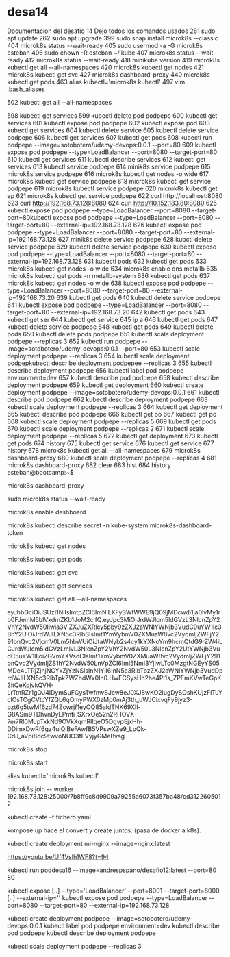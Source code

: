 # desa14
Documentacion del desafio 14
Dejo todos los comandos usados
261 sudo apt update 262 sudo apt upgrade 399 sudo snap install microk8s --classic 404 microk8s status --wait-ready 405 sudo usermod -a -G microk8s esteban 406 sudo chown -R esteban ~/.kube 407 microk8s status --wait-ready 412 microk8s status --wait-ready 418 minikube version 419 microk8s kubectl get all --all-namespaces 420 microk8s kubectl get nodes 421 microk8s kubectl get svc 427 microk8s dashboard-proxy 440 microk8s kubectl get pods 463 alias kubectl='microk8s kubectl' 497 vim .bash_aliases

502 kubectl get all --all-namespaces

598 kubectl get services 599 kubectl delete pod podpepe 600 kubectl get services 601 kubectl expose pod podpepe 602 kubectl expose pod 603 kubectl get services 604 kubectl delete service 605 kubectl delete service podpepe 606 kubectl get services 607 kubectl get pods 608 kubectl run podpepe --image=sotobotero/udemy-devops:0.0.1 --port=80 609 kubectl expose pod podpepe --type=LoadBalancer --port=8080 --target-port=80 610 kubectl get services 611 kubectl describe services 612 kubectl get services 613 kubectl service podpepe 614 minik8s service podpepe 615 microk8s service podpepe 616 microk8s kubectl get nodes -o wide 617 microk8s kubectl get service podpepe 618 microk8s kubectl get service podpepe 619 microk8s kubectl service podpepe 620 microk8s kubectl get ep 621 microk8s kubectl get service podpepe 622 curl http://localhost:8080 623 curl http://192.168.73.128:8080 624 curl http://10.152.183.80:8080 625 kubectl expose pod podpepe --type=LoadBalancer --port=8080 --target-port=80kubectl expose pod podpepe --type=LoadBalancer --port=8080 --target-port=80 --external-ip=192.168.73.128 626 kubectl expose pod podpepe --type=LoadBalancer --port=8080 --target-port=80 --external-ip=192.168.73.128 627 minik8s delete service podpepe 628 kubctl delete service podpepe 629 kubectl delete service podpepe 630 kubectl expose pod podpepe --type=LoadBalancer --port=8080 --target-port=80 --external-ip=192.168.73.128 631 kubectl pods 632 kubectl get pods 633 microk8s kubectl get nodes -o wide 634 microk8s enable dns metallb 635 microk8s kubectl get pods -n metallb-system 636 kubectl get pods 637 microk8s kubectl get nodes -o wide 638 kubectl expose pod podpepe --type=LoadBalancer --port=8080 --target-port=80 --external-ip=192.168.73.20 639 kubectl get pods 640 kubectl delete service podpepe 641 kubectl expose pod podpepe --type=LoadBalancer --port=8080 --target-port=80 --external-ip=192.168.73.20 642 kubectl get pods 643 kubectl get ser 644 kubectl get service 645 ip a 646 kubectl get pods 647 kubectl delete service podpepe 648 kubectl get pods 649 kubectl delete pods 650 kubectl delete pods podpepe 651 kubectl scale deployment podpepe --replicas 3 652 kubectl run podpepe --image=sotobotero/udemy-devops:0.0.1 --port=80 653 kubectl scale deployment podpepe --replicas 3 654 kubectl scale deployment podpepkubectl describe deployment podpepee --replicas 3 655 kubectl describe deployment podpepe 656 kubectl label pod podpepe environment=dev 657 kubectl describe pod podpepe 658 kubectl describe deployment podpepe 659 kubectl get deployment 660 kubectl create deployment podpepe --image=sotobotero/udemy-devops:0.0.1 661 kubectl describe pod podpepe 662 kubectl describe deployment podpepe 663 kubectl scale deployment podpepe --replicas 3 664 kubectl get deployment 665 kubectl describe pod podpepe 666 kubectl get po 667 kubectl get po 668 kubectl scale deployment podpepe --replicas 5 669 kubectl get pods 670 kubectl scale deployment podpepe --replicas 2 671 kubectl scale deployment podpepe --replicas 5 672 kubectl get deployment 673 kubectl get pods 674 history 675 kubectl get service 676 kubectl get service 677 history 678 microk8s kubectl get all --all-namespaces 679 microk8s dashboard-proxy 680 kubectl scale deployment podpepe --replicas 4 681 microk8s dashboard-proxy 682 clear 683 hist 684 history esteban@bootcamp:~$

microk8s dashboard-proxy

sudo microk8s status --wait-ready

microk8s enable dashboard

microk8s kubectl describe secret -n kube-system microk8s-dashboard-token

microk8s kubectl get nodes

microk8s kubectl get pods

microk8s kubectl get svc

microk8s kubectl get services

microk8s kubectl get all --all-namespaces

eyJhbGciOiJSUzI1NiIsImtpZCI6ImNiLXFySWtWWE9jQ09jMDcwdi1ja0lvMy1rb0FJemM5blVkdmZKb1JoM2cifQ.eyJpc3MiOiJrdWJlcm5ldGVzL3NlcnZpY2VhY2NvdW50Iiwia3ViZXJuZXRlcy5pby9zZXJ2aWNlYWNjb3VudC9uYW1lc3BhY2UiOiJrdWJlLXN5c3RlbSIsImt1YmVybmV0ZXMuaW8vc2VydmljZWFjY291bnQvc2VjcmV0Lm5hbWUiOiJtaWNyb2s4cy1kYXNoYm9hcmQtdG9rZW4iLCJrdWJlcm5ldGVzLmlvL3NlcnZpY2VhY2NvdW50L3NlcnZpY2UtYWNjb3VudC5uYW1lIjoiZGVmYXVsdCIsImt1YmVybmV0ZXMuaW8vc2VydmljZWFjY291bnQvc2VydmljZS1hY2NvdW50LnVpZCI6ImI5NmI3YjIwLTc0MzgtNGEyYS05MDc4LTRjZjhjNGYxZjYzNSIsInN1YiI6InN5c3RlbTpzZXJ2aWNlYWNjb3VudDprdWJlLXN5c3RlbTpkZWZhdWx0In0.HwECSysHh2he4Pl1s_ZPEmKVwTeGpK3itQeKqjvkQVH-LrTtnRZr1gOJ4IDymSuFGysTwfnwSJcw8eJ0XJ8wKO2iugDySOshKUjzFlTuYclOsTCgCVtcYfZQL6qOmyPWX0zMp0mAj3th_uWJCixvqFy9jyz3-ozt6g5twMf6zd74Zcwrjf1eyOQ85aldTNK69XIl-G8ASm9TDhvnDyEPmti_SXrxOe52n2RHOVX-7m7Rl0MJpTxkNd9OVkXqmRIlqeO5DgvpEjxHh-DDimxDwRf6gz4ulQlBeFAwfB5VPswXZe9_LpQk-CdJ_aVpi8dc9twvoNUO3fFVyjyGMeBvsg

microk8s stop

microk8s start

alias kubectl='microk8s kubectl'

microk8s join -- worker 192.168.73.128:25000/7b8ff9c8d9909a79255a6073f357ba48/cd3122605012

kubectl create -f fichero.yaml

kompose up hace el convert y create juntos. (pasa de docker a k8s).

kubectl create deployment mi-nginx --image=nginx:latest

https://youtu.be/Uf4VsIh1WF8?t=94

kubectl run poddesa16 --image=andrespspano/desafio12:latest --port=80 80

kubectl expose [..] --type='LoadBalancer' --port=8001 --target-port=8000 [..] --external-ip='' kubectl expose pod podpepe --type=LoadBalancer --port=8080 --target-port=80 --external-ip=192.168.73.128

kubectl create deployment podpepe --image=sotobotero/udemy-devops:0.0.1 kubectl label pod podpepe environment=dev kubectl describe pod podpepe kubectl describe deployment podpepe

kubectl scale deployment podpepe --replicas 3
